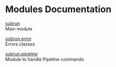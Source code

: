 # Modules Documentation

[subrun](https://github.com/pyrustic/subrun/blob/master/docs/modules/content/subrun/README.md#module-overview)
<br>
Main module


[subrun.error](https://github.com/pyrustic/subrun/blob/master/docs/modules/content/subrun.error/README.md#module-overview)
<br>
Errors classes


[subrun.pipeline](https://github.com/pyrustic/subrun/blob/master/docs/modules/content/subrun.pipeline/README.md#module-overview)
<br>
Module to handle Pipeline commands



